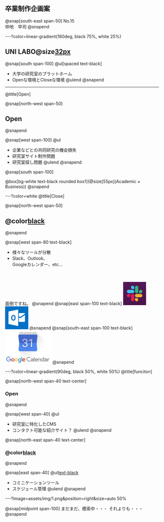 ## 卒業制作企画案
@snap[south-east span-50]
No.15
<br>
仲地　早司
@snapend

---?color=linear-gradient(180deg, black 75%, white 25%)
## UNI LABO@size[32px](（仮）)
@snap[south span-100]
@ul[spaced text-black]
- 大学の研究室のプラットホーム
- Openな環境とCloseな環境
@ulend
@snapend
<!-- ![](assets/img/presentation.png) -->

---
@title[Open]

@snap[north-west span-50]
## Open
@snapend

@snap[west span-100]
@ul[](false)
- 企業などとの共同研究の機会損失
- 研究室サイト制作問題
- 研究室探し問題
@ulend
@snapend

@snap[south span-100]
<!-- @box[bg-white text-black rounded box1](Academic × Business) -->
@box[bg-white text-black rounded box1](@size[55px](Academic × Business))
@snapend

---?color=white
@title[Close]

@snap[north-west span-50]
## @color[black](Close)
@snapend

@snap[west span-80 text-black]
<ul>
<li>様々なツールが分散</li>
<li>Slack、Outlook、<br>Googleカレンダー、etc...</li>
</ul>
<br>
<br>
面倒ですね。
@snapend
<!-- @snap[north-east span-100 text-black] -->
<!-- <img src="assets/img/slack.png" width=10%> -->
<!-- ![](assets/img/slack.png) -->
<!-- ![](assets/img/outlook.png) -->
<!-- ![](assets/img/google.png) -->
<!-- @snapend -->
@snap[east span-100 text-black]
<img src="assets/img/slack.png" width=15%>
<img src="assets/img/outlook.png" width=15%>
@snapend
@snap[south-east span-100 text-black]
<img src="assets/img/google.png" width=30%>
@snapend

---?color=linear-gradient(90deg, black 50%, white 50%)
@title[funciton]

@snap[north-west span-40 text-center]
### Open
@snapend

@snap[west span-40]
@ul[](false)
- 研究室に特化したCMS
- コンタクト可能な紹介サイト？
@ulend
@snapend

@snap[north-east span-40 text-center]
### @color[black](Close)
@snapend

@snap[east span-40]
@ul[text-black](false)
- コミニケーションツール
- スケジュール管理
@ulend
@snapend

---?image=assets/img/1.png&position=right&size=auto 50%

@snap[midpoint span-100]
まだまだ、模索中・・・
それよりも・・・
@snapend
